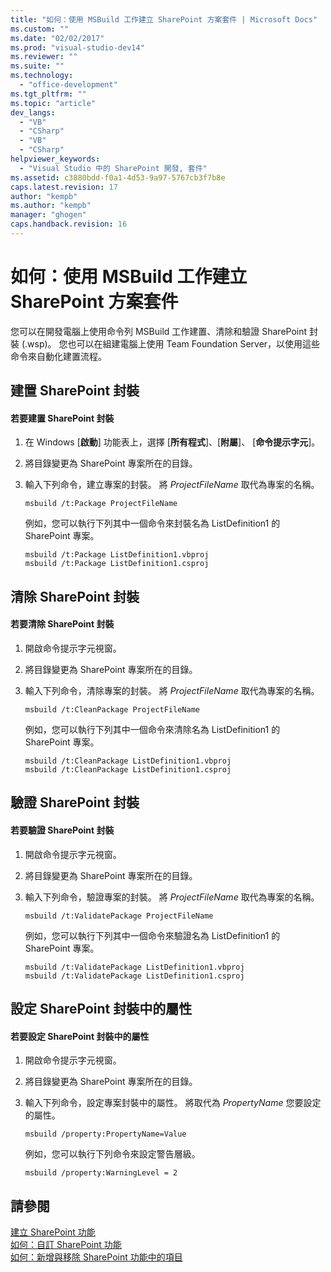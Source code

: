 ```yaml
---
title: "如何：使用 MSBuild 工作建立 SharePoint 方案套件 | Microsoft Docs"
ms.custom: ""
ms.date: "02/02/2017"
ms.prod: "visual-studio-dev14"
ms.reviewer: ""
ms.suite: ""
ms.technology: 
  - "office-development"
ms.tgt_pltfrm: ""
ms.topic: "article"
dev_langs: 
  - "VB"
  - "CSharp"
  - "VB"
  - "CSharp"
helpviewer_keywords: 
  - "Visual Studio 中的 SharePoint 開發, 套件"
ms.assetid: c3880bdd-f0a1-4d53-9a97-5767cb3f7b8e
caps.latest.revision: 17
author: "kempb"
ms.author: "kempb"
manager: "ghogen"
caps.handback.revision: 16
---
```

# 如何：使用 MSBuild 工作建立 SharePoint 方案套件
  您可以在開發電腦上使用命令列 MSBuild 工作建置、清除和驗證 SharePoint 封裝 \(.wsp\)。  您也可以在組建電腦上使用 Team Foundation Server，以使用這些命令來自動化建置流程。  
  
## 建置 SharePoint 封裝  
  
#### 若要建置 SharePoint 封裝  
  
1.  在 Windows \[**啟動**\] 功能表上，選擇 \[**所有程式**\]、\[**附屬**\]、 \[**命令提示字元**\]。  
  
2.  將目錄變更為 SharePoint 專案所在的目錄。  
  
3.  輸入下列命令，建立專案的封裝。  將 *ProjectFileName* 取代為專案的名稱。  
  
    ```  
    msbuild /t:Package ProjectFileName  
    ```  
  
     例如，您可以執行下列其中一個命令來封裝名為 ListDefinition1 的 SharePoint 專案。  
  
    ```  
    msbuild /t:Package ListDefinition1.vbproj  
    msbuild /t:Package ListDefinition1.csproj  
    ```  
  
## 清除 SharePoint 封裝  
  
#### 若要清除 SharePoint 封裝  
  
1.  開啟命令提示字元視窗。  
  
2.  將目錄變更為 SharePoint 專案所在的目錄。  
  
3.  輸入下列命令，清除專案的封裝。  將 *ProjectFileName* 取代為專案的名稱。  
  
    ```  
    msbuild /t:CleanPackage ProjectFileName  
    ```  
  
     例如，您可以執行下列其中一個命令來清除名為 ListDefinition1 的 SharePoint 專案。  
  
    ```  
    msbuild /t:CleanPackage ListDefinition1.vbproj  
    msbuild /t:CleanPackage ListDefinition1.csproj  
    ```  
  
## 驗證 SharePoint 封裝  
  
#### 若要驗證 SharePoint 封裝  
  
1.  開啟命令提示字元視窗。  
  
2.  將目錄變更為 SharePoint 專案所在的目錄。  
  
3.  輸入下列命令，驗證專案的封裝。  將 *ProjectFileName* 取代為專案的名稱。  
  
    ```  
    msbuild /t:ValidatePackage ProjectFileName  
    ```  
  
     例如，您可以執行下列其中一個命令來驗證名為 ListDefinition1 的 SharePoint 專案。  
  
    ```  
    msbuild /t:ValidatePackage ListDefinition1.vbproj  
    msbuild /t:ValidatePackage ListDefinition1.csproj  
    ```  
  
## 設定 SharePoint 封裝中的屬性  
  
#### 若要設定 SharePoint 封裝中的屬性  
  
1.  開啟命令提示字元視窗。  
  
2.  將目錄變更為 SharePoint 專案所在的目錄。  
  
3.  輸入下列命令，設定專案封裝中的屬性。  將取代為 *PropertyName* 您要設定的屬性。  
  
    ```  
    msbuild /property:PropertyName=Value  
    ```  
  
     例如，您可以執行下列命令來設定警告層級。  
  
    ```  
    msbuild /property:WarningLevel = 2  
    ```  
  
## 請參閱  
 [建立 SharePoint 功能](../sharepoint/creating-sharepoint-features.md)   
 [如何：自訂 SharePoint 功能](../sharepoint/how-to-customize-a-sharepoint-feature.md)   
 [如何：新增與移除 SharePoint 功能中的項目](../sharepoint/how-to-add-and-remove-items-to-sharepoint-features.md)  
  
  